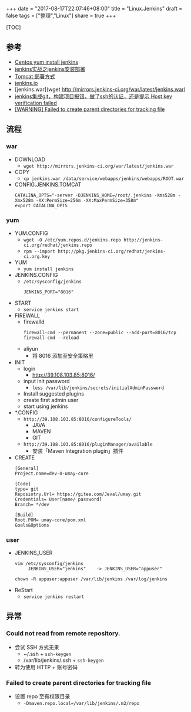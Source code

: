 +++
date = "2017-08-17T22:07:46+08:00"
title = "Linux.Jenkins"
draft = false
tags = ["整理","Linux"]
share = true
+++

[TOC]

## 参考
- [Centos yum install jenkins](https://segmentfault.com/a/1190000006751968)
- [jenkins实战之jenkins安装部署](http://blief.blog.51cto.com/6170059/1846017)
- [Tomcat 部署方式](https://wiki.jenkins-ci.org/display/JENKINS/Tomcat)
- [jenkins.io](https://jenkins.io/index.html)
- [jenkins.war](wget http://mirrors.jenkins-ci.org/war/latest/jenkins.war)
- [jenkins集成git，构建项目报错，做了ssh的认证，还是提示 Host key verification failed](https://www.oschina.net/question/2819114_2217616)
- [[WARNING] Failed to create parent directories for tracking file](https://my.oschina.net/u/2503743/blog/755230)

## 流程
### war
- DOWNLOAD
    - `wget http://mirrors.jenkins-ci.org/war/latest/jenkins.war`
- COPY
    - `cp jenkins.war /data/service/webapps/jenkins/webapps/ROOT.war`
- CONFIG.JENKINS.TOMCAT
    ```
    CATALINA_OPTS="-server -DJENKINS_HOME=/root/.jenkins -Xms528m -Xmx528m -XX:PermSize=256m -XX:MaxPermSize=358m"
    export CATALINA_OPTS
    ```

### yum
- YUM.CONFIG
    - `wget -O /etc/yum.repos.d/jenkins.repo http://jenkins-ci.org/redhat/jenkins.repo`
    - `rpm --import http://pkg.jenkins-ci.org/redhat/jenkins-ci.org.key`
- YUM
    - `yum install jenkins`
- JENKINS.CONFIG
    - `/etc/sysconfig/jenkins`
        ```
        JENKINS_PORT="8016"
        ```
- START
    - `service jenkins start`
- FIREWALL
    - firewalld
        ```
        firewall-cmd --permanent --zone=public --add-port=8016/tcp
        firewall-cmd --reload
        ```
    - aliyun
        - 将 8016 添加至安全策略里
- INIT
    - login
        - http://39.108.103.85:8016/
    - input init password
        - `less /var/lib/jenkins/secrets/initialAdminPassword`
    - Install suggested plugins
    - create first admin user
    - start using jenkins
- *.CONFIG
    - `http://39.108.103.85:8016/configureTools/`
        - JAVA
        - MAVEN
        - GIT
    - `http://39.108.103.85:8016/pluginManager/available`
        - 安装「Maven Integration plugin」插件
- CREATE
    ```
    [General]
    Project.name=dev-0-umay-core

    [Code]
    type= git
    Reposiotry.Url= https://gitee.com/Jeval/umay.git
    Credentials= User[name/ password]
    Branch= */dev

    [Build]
    Root.POM= umay-core/pom.xml
    Goals&Options
    ```

### user
- JENKINS_USER
    ```
    vim /etc/sysconfig/jenkins
         JENKINS_USER="jenkins"    -> JENKINS_USER="appuser"

    chown -R appuser:appuser /var/lib/jenkins /var/log/jenkins
    ```
- ReStart
    - `service jenkins restart`

## 异常
### Could not read from remote repository.
- 尝试 SSH 方式无果
    - ~/.ssh + `ssh-keygen`
    - /var/lib/jenkins/.ssh + `ssh-keygen`
- 转为使用 HTTP + 账号密码

### Failed to create parent directories for tracking file
- 设置 repo 至有权限目录
    - `-Dmaven.repo.local=/var/lib/jenkins/.m2/repo`

